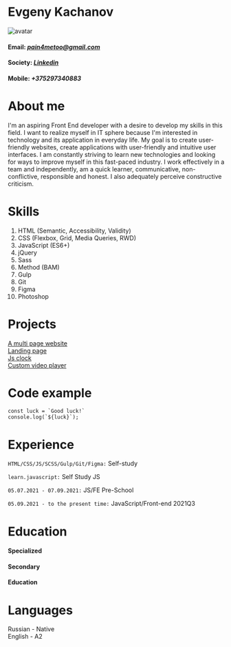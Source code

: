 # Evgeny Kachanov 
![avatar](https://sun9-8.userapi.com/s/v1/ig2/9a1MIcBnhr5lJqg2SxyQIrHorHggfU_hJCmzTqGBfg-LCUqSkasUEjhgm7cdDhEjI2WaHM8GEcmT7rksYs_VB_-U.jpg?size=400x0&quality=96&crop=0,268,1064,1064&ava=1)

#### Email: *pain4metoo@gmail.com* 
#### Society:  [*Linkedin*](https://www.linkedin.com/in/evgeniy-kachanov-391212209/)  
#### Mobile: *+375297340883*


# About me

I'm an aspiring Front End developer with a desire to develop my skills in this field. I want to realize myself in IT sphere because I'm interested in technology and its application in everyday life. My goal is to create user-friendly websites, create applications with user-friendly and intuitive user interfaces. I am constantly striving to learn new technologies and looking for ways to improve myself in this fast-paced industry. 
I work effectively in a team and independently, am a quick learner, communicative, non-conflictive, responsible and honest. I also adequately perceive constructive criticism.

# Skills

 1. HTML (Semantic, Accessibility, Validity)
 2. CSS (Flexbox, Grid, Media Queries, RWD)
 3. JavaScript (ES6+)
 4. jQuery
 5. Sass
 6. Method (BAM)
 7. Gulp
 8. Git
 9. Figma
 10. Photoshop

# Projects

[A multi page website](https://pain4metoo.github.io/GreatNear.github.io/)  
[Landing page](https://pain4metoo.github.io/Astris.github.io/)  
[Js clock](https://rolling-scopes-school.github.io/pain4metoo-JSFEPRESCHOOL/js-clock/)  
[Custom video player](https://rolling-scopes-school.github.io/pain4metoo-JSFEPRESCHOOL/Custom-Video-Player/)  

# Code example

```const luck = `Good luck!` ```  
```console.log(`${luck}`);```  

# Experience

 ```HTML/CSS/JS/SCSS/Gulp/Git/Figma:``` Self-study    
 
 ```learn.javascript:``` Self Study JS    
 
 ```05.07.2021 - 07.09.2021:``` JS/FE Pre-School   
 
 ```05.09.2021 - to the present time:``` JavaScript/Front-end 2021Q3  


# Education

#### Specialized  
#### Secondary
#### Education

# Languages

 Russian - Native  
 English - A2